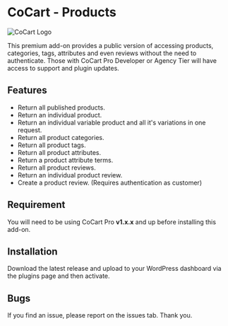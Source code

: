 # CoCart - Products

![CoCart Logo](https://cocart.xyz/wp-content/uploads/2019/09/Logo-1024x534.jpg.webp)

This premium add-on provides a public version of accessing products, categories, tags, attributes and even reviews without the need to authenticate. Those with CoCart Pro Developer or Agency Tier will have access to support and plugin updates.

## Features

 * Return all published products.
 * Return an individual product.
 * Return an individual variable product and all it's variations in one request.
 * Return all product categories.
 * Return all product tags.
 * Return all product attributes.
 * Return a product attribute terms.
 * Return all product reviews.
 * Return an individual product review.
 * Create a product review. (Requires authentication as customer)

## Requirement

You will need to be using CoCart Pro **v1.x.x** and up before installing this add-on.

## Installation

Download the latest release and upload to your WordPress dashboard via the plugins page and then activate.

## Bugs

If you find an issue, please report on the issues tab. Thank you.